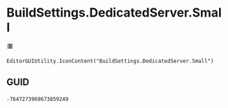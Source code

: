 # BuildSettings.DedicatedServer.Small
![](/img/BuildSettings.DedicatedServer.Small.png)

``` CSharp
EditorGUIUtility.IconContent("BuildSettings.DedicatedServer.Small")
```
## GUID
```
-7647273969673859249
```
